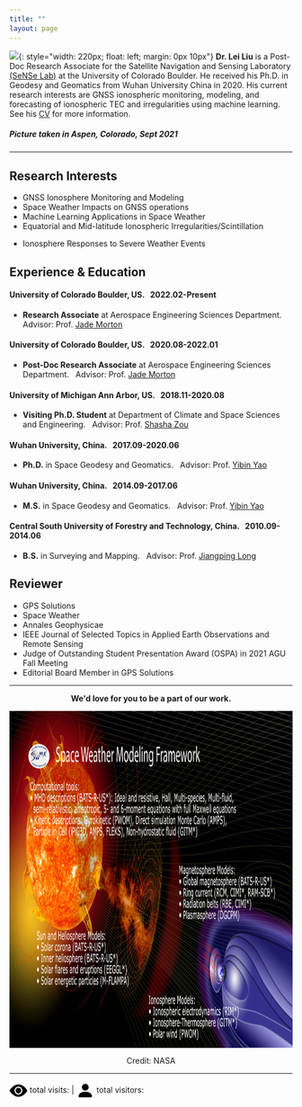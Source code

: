 ```yaml
---
title: ""
layout: page
---
```


<script async src="//busuanzi.ibruce.info/busuanzi/2.3/busuanzi.pure.mini.js">
</script>

![](/images/leiliu.png){: style="width: 220px; float: left; margin: 0px  10px"} 
**Dr. Lei Liu**
is a Post-Doc Research Associate for the Satellite Navigation and Sensing Laboratory [(SeNSe Lab)](http://gnssrange.com/) at the University of Colorado Boulder. He received his Ph.D. in Geodesy and Geomatics from Wuhan University China in 2020. His current research interests are GNSS ionospheric monitoring, modeling, and forecasting of ionospheric TEC and irregularities using machine learning. See his [CV](https://drive.google.com/file/d/1fmaxUvoSh9hu_4B8x-8H5Laq4L_ZIlft/view?usp=sharing) for more information.

##### Picture taken in Aspen, Colorado, Sept 2021

---

## Research Interests
- GNSS Ionosphere Monitoring and Modeling
- Space Weather Impacts on GNSS operations
- Machine Learning Applications in Space Weather
- Equatorial and Mid-latitude Ionospheric Irregularities/Scintillation
<!-- - Estimation of Topside Ionosphere TEC and DCB Using LEO Satellites Observation -->
- Ionosphere Responses to Severe Weather Events

## Experience & Education
#### University of Colorado Boulder, US. &nbsp; 2022.02-Present
- **Research Associate** at Aerospace Engineering Sciences Department. &nbsp; Advisor: Prof. [Jade Morton](https://www.colorado.edu/aerospace/jade-morton)

#### University of Colorado Boulder, US. &nbsp; 2020.08-2022.01
- **Post-Doc Research Associate** at Aerospace Engineering Sciences Department. &nbsp; Advisor: Prof. [Jade Morton](https://www.colorado.edu/aerospace/jade-morton)

#### University of Michigan Ann Arbor, US. &nbsp; 2018.11-2020.08
- **Visiting Ph.D. Student** at Department of Climate and Space Sciences and Engineering. &nbsp; Advisor: Prof. [Shasha Zou](https://zou.engin.umich.edu/)

#### Wuhan University, China. &nbsp; 2017.09-2020.06
- **Ph.D.** in Space Geodesy and Geomatics. &nbsp; Advisor:  Prof. [Yibin Yao](http://ybyao.users.sgg.whu.edu.cn/)

#### Wuhan University, China. &nbsp; 2014.09-2017.06
- **M.S.** in Space Geodesy and Geomatics. &nbsp; Advisor:  Prof. [Yibin Yao](http://ybyao.users.sgg.whu.edu.cn/)

#### Central South University of Forestry and Technology, China. &nbsp; 2010.09-2014.06
- **B.S.** in Surveying and Mapping. &nbsp; Advisor:  Prof. [Jiangping Long](https://tmxy.csuft.edu.cn/szdw/fjslm/201804/t20180402_74362.html)

## Reviewer
- GPS Solutions
- Space Weather
- Annales Geophysicae
- IEEE Journal of Selected Topics in Applied Earth Observations and Remote Sensing
- Judge of Outstanding Student Presentation Award (OSPA) in 2021 AGU Fall Meeting
- Editorial Board Member in GPS Solutions

---

  <p align="center"><strong>We'd love for you to be a part of our work.</strong></p>
<!--   <p align="center"><strong><a href="participate">Participate in a study</a></strong>  
      |  <strong><a href="people#join-our-team">Join our lab</a></strong></p> -->

  <p align="center">
      <img src= "images/space-weather.png" width="1200" height="600" align="middle"/>
  </p>
  
  <p align="center">
  Credit: NASA
</p>

---

<span id="busuanzi_container_site_pv"><img src= "/images/icons/eye-fill.svg" alt="" style="vertical-align:middle"> total visits: <span id="busuanzi_value_site_pv"></span> | 
<span id="busuanzi_container_site_uv"><img src= "/images/icons/person-fill.svg" alt="" style="vertical-align:middle"> total visitors: <span id="busuanzi_value_site_uv"></span>

<!-- <span id="busuanzi_container_site_pv""><i class="fa fa-spinner"></i>total visits<span id="busuanzi_value_site_pv"></span>次 | 
<span id="busuanzi_container_site_uv""><i class="fa fa-user-md"></i>total visitors<span id="busuanzi_value_site_uv"></span>人 -->

<!--  https://clustrmaps.com/ -->
<!-- 3D Globe Widget: Not applied here -->
<!-- <script type="text/javascript" id="clstr_globe" src="//clustrmaps.com/globe.js?d=WVkh_bMrd094ze67y4-rQyc7uqMiH2mmT_6vgcMXDOA"></script> -->
  
<!-- 2D Map widget: -->
<!-- <script type="text/javascript" id="clustrmaps" src="//clustrmaps.com/map_v2.js?d=WVkh_bMrd094ze67y4-rQyc7uqMiH2mmT_6vgcMXDOA&cl=ffffff&w=a"></script> -->
<script type='text/javascript' id='clustrmaps' src='//cdn.clustrmaps.com/map_v2.js?cl=ffffff&w=a&t=tt&d=WVkh_bMrd094ze67y4-rQyc7uqMiH2mmT_6vgcMXDOA&co=2d78ad&cmo=3acc3a&cmn=ff5353&ct=ffffff'></script>
 
<script type="text/javascript" src="//rf.revolvermaps.com/0/0/6.js?i=5drh9gevj6g&amp;m=7&amp;c=e63100&amp;cr1=ffffff&amp;f=arial&amp;l=0&amp;bv=90&amp;lx=-420&amp;ly=420&amp;hi=20&amp;he=7&amp;hc=a8ddff&amp;rs=80" async="async"></script>
  
  
